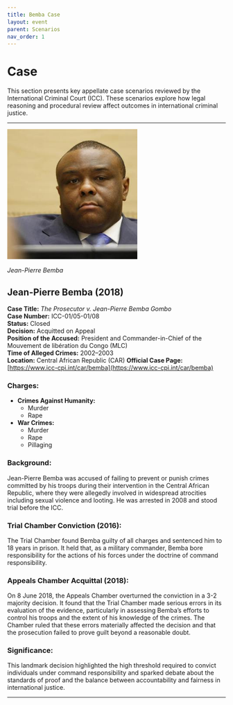 ```yaml
---
title: Bemba Case
layout: event
parent: Scenarios
nav_order: 1
---
```


# Case

This section presents key appellate case scenarios reviewed by the International Criminal Court (ICC). These scenarios explore how legal reasoning and procedural review affect outcomes in international criminal justice.

---

![Jean-Pierre Bemba](/assets/images/bemba.jpg)

*Jean-Pierre Bemba*

## Jean-Pierre Bemba (2018)

**Case Title:** *The Prosecutor v. Jean-Pierre Bemba Gombo*  
**Case Number:** ICC-01/05-01/08  
**Status:** Closed  
**Decision:** Acquitted on Appeal  
**Position of the Accused:** President and Commander-in-Chief of the Mouvement de libération du Congo (MLC)  
**Time of Alleged Crimes:** 2002–2003  
**Location:** Central African Republic (CAR)
**Official Case Page:** [https://www.icc-cpi.int/car/bemba](https://www.icc-cpi.int/car/bemba)


### Charges:
- **Crimes Against Humanity:**  
  - Murder  
  - Rape  
- **War Crimes:**  
  - Murder  
  - Rape  
  - Pillaging

### Background:
Jean-Pierre Bemba was accused of failing to prevent or punish crimes committed by his troops during their intervention in the Central African Republic, where they were allegedly involved in widespread atrocities including sexual violence and looting. He was arrested in 2008 and stood trial before the ICC.

### Trial Chamber Conviction (2016):
The Trial Chamber found Bemba guilty of all charges and sentenced him to 18 years in prison. It held that, as a military commander, Bemba bore responsibility for the actions of his forces under the doctrine of command responsibility.

### Appeals Chamber Acquittal (2018):
On 8 June 2018, the Appeals Chamber overturned the conviction in a 3-2 majority decision. It found that the Trial Chamber made serious errors in its evaluation of the evidence, particularly in assessing Bemba’s efforts to control his troops and the extent of his knowledge of the crimes. The Chamber ruled that these errors materially affected the decision and that the prosecution failed to prove guilt beyond a reasonable doubt.

### Significance:
This landmark decision highlighted the high threshold required to convict individuals under command responsibility and sparked debate about the standards of proof and the balance between accountability and fairness in international justice.

---


